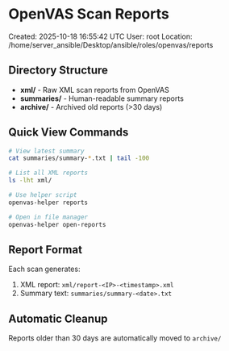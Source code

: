 # OpenVAS Scan Reports

Created: 2025-10-18 16:55:42 UTC
User: root
Location: /home/server_ansible/Desktop/ansible/roles/openvas/reports

## Directory Structure

- **xml/** - Raw XML scan reports from OpenVAS
- **summaries/** - Human-readable summary reports
- **archive/** - Archived old reports (>30 days)

## Quick View Commands

```bash
# View latest summary
cat summaries/summary-*.txt | tail -100

# List all XML reports
ls -lht xml/

# Use helper script
openvas-helper reports

# Open in file manager
openvas-helper open-reports
```

## Report Format

Each scan generates:
1. XML report: `xml/report-<IP>-<timestamp>.xml`
2. Summary text: `summaries/summary-<date>.txt`

## Automatic Cleanup

Reports older than 30 days are automatically moved to `archive/`
